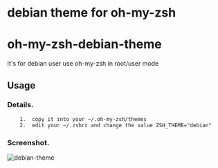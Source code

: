 debian theme for oh-my-zsh
=========================
# oh-my-zsh-debian-theme
It's for debian user use oh-my-zsh in root/user mode 

Usage
---------------------
### Details.
        1.  copy it into your ~/.oh-my-zsh/themes
        2.  edit your ~/.zshrc and change the value ZSH_THEME="debian"

### Screenshot.
![debian-theme](https://cloud.githubusercontent.com/assets/1259324/10860591/a9532578-7f27-11e5-82ff-5affbd2e19ad.png)


